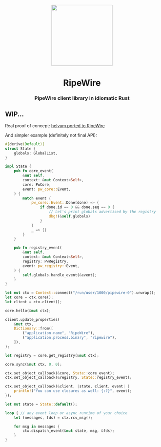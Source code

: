 <p align="center">
 <img src="https://i.imgur.com/qk7jHzB.png" width="200" />
 <h1 align="center">RipeWire</h1>
 <h3 align="center">PipeWire client library in idiomatic Rust</h3>
</p>

## WIP...


Real proof of concept: [helvum ported to RipeWire](https://github.com/PolyMeilex/helvum-ripewire)

And simpler example (definitely not final API): 
```rs
#[derive(Default)]
struct State {
    globals: GlobalList,
}

impl State {
    pub fn core_event(
        &mut self,
        context: &mut Context<Self>,
        core: PwCore,
        event: pw_core::Event,
    ) {
        match event {
            pw_core::Event::Done(done) => {
                if done.id == 0 && done.seq == 0 {
                    // Let's print globals advertised by the registry
                    dbg!(&self.globals)
                }
            }
            _ => {}
        }
    }

    pub fn registry_event(
        &mut self,
        context: &mut Context<Self>,
        registry: PwRegistry,
        event: pw_registry::Event,
    ) {
        self.globals.handle_event(&event);
    }
}

let mut ctx = Context::connect("/run/user/1000/pipewire-0").unwrap();
let core = ctx.core();
let client = ctx.client();

core.hello(&mut ctx);

client.update_properties(
    &mut ctx,
    Dictionary::from([
        ("application.name", "RipeWire"),
        ("application.process.binary", "ripewire"),
    ]),
);

let registry = core.get_registry(&mut ctx);

core.sync(&mut ctx, 0, 0);

ctx.set_object_callback(&core, State::core_event);
ctx.set_object_callback(&registry, State::registry_event);

ctx.set_object_callback(&client, |state, client, event| {
    println!("You can use closures as well: {:?}", event);
});

let mut state = State::default();

loop { // any event loop or async runtime of your choice
    let (messages, fds) = ctx.rcv_msg();

    for msg in messages {
        ctx.dispatch_event(&mut state, msg, &fds);
    }
}
```
